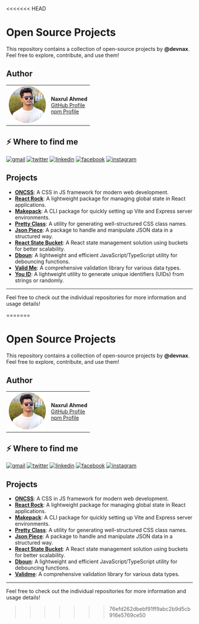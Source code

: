 <<<<<<< HEAD
# Open Source Projects

This repository contains a collection of open-source projects by **@devnax**. Feel free to explore, contribute, and use them!

## Author

<table>
  <tr>
    <td>
      <img src="https://raw.githubusercontent.com/devnax/devnax/main/me-circle-200.png" alt="devnax" width="100" height="100">
    </td>
    <td>
      <strong>Naxrul Ahmed</strong><br>
      <a href="https://github.com/devnax">GitHub Profile</a><br>
      <a href="https://www.npmjs.com/~devnax">npm Profile</a><br>
    </td>
  </tr>
</table>

<h2>⚡️ Where to find me</h2>

<p><a target="_blank" href="mailto:devnaxrul@gmail.com" style="display: inline-block;"><img src="https://img.shields.io/badge/-Email-05122A?style=for-the-badge&logo=gmail&logoColor=white&color=orange" alt="gmail" /></a>
<a target="_blank" href="https://twitter.com/devnaxx" style="display: inline-block;"><img src="https://img.shields.io/badge/twitter-x?style=for-the-badge&logo=x&logoColor=white&color=%230f1419" alt="twitter" /></a>
<a target="_blank" href="https://www.linkedin.com/in/devnax" style="display: inline-block;"><img src="https://img.shields.io/badge/linkedin-logo?style=for-the-badge&logo=linkedin&logoColor=white&color=%230a77b6" alt="linkedin" /></a>
<a target="_blank" href="https://www.facebook.com/devnax" style="display: inline-block;"><img src="https://img.shields.io/badge/facebook-logo?style=for-the-badge&logo=facebook&logoColor=white&color=%230866ff" alt="facebook" /></a>
<a target="_blank" href="https://www.instagram.com/devnaxx" style="display: inline-block;"><img src="https://img.shields.io/badge/instagram-logo?style=for-the-badge&logo=instagram&logoColor=white&color=%23F35369" alt="instagram" /></a></p>



## Projects

- **[ONCSS](https://github.com/devnax/oncss)**: A CSS in JS framework for modern web development.
- **[React Rock](https://github.com/devnax/react-rock)**: A lightweight package for managing global state in React applications.
- **[Makepack](https://github.com/devnax/makepack)**: A CLI package for quickly setting up Vite and Express server environments.
- **[Pretty Class](https://github.com/devnax/pretty-class)**: A utility for generating well-structured CSS class names.
- **[Json Piece](https://github.com/devnax/json-piece)**: A package to handle and manipulate JSON data in a structured way.
- **[React State Bucket](https://github.com/devnax/react-state-bucket)**: A React state management solution using buckets for better scalability.
- **[Dboun](https://github.com/devnax/dboun)**: A lightweight and efficient JavaScript/TypeScript utility for debouncing functions.
- **[Valid Me](https://github.com/devnax/validme)**: A comprehensive validation library for various data types.
- **[You ID](https://github.com/devnax/youid)**: A lightweight utility to generate unique identifiers (UIDs) from strings or randomly.
 
---

Feel free to check out the individual repositories for more information and usage details!


=======
# Open Source Projects

This repository contains a collection of open-source projects by **@devnax**. Feel free to explore, contribute, and use them!

## Author

<table>
  <tr>
    <td>
      <img src="https://raw.githubusercontent.com/devnax/devnax/main/me-circle-200.png" alt="devnax" width="100" height="100">
    </td>
    <td>
      <strong>Naxrul Ahmed</strong><br>
      <a href="https://github.com/devnax">GitHub Profile</a><br>
      <a href="https://www.npmjs.com/~devnax">npm Profile</a><br>
    </td>
  </tr>
</table>

<h2>⚡️ Where to find me</h2>

<p><a target="_blank" href="mailto:devnaxrul@gmail.com" style="display: inline-block;"><img src="https://img.shields.io/badge/-Email-05122A?style=for-the-badge&logo=gmail&logoColor=white&color=orange" alt="gmail" /></a>
<a target="_blank" href="https://twitter.com/devnaxx" style="display: inline-block;"><img src="https://img.shields.io/badge/twitter-x?style=for-the-badge&logo=x&logoColor=white&color=%230f1419" alt="twitter" /></a>
<a target="_blank" href="https://www.linkedin.com/in/devnax" style="display: inline-block;"><img src="https://img.shields.io/badge/linkedin-logo?style=for-the-badge&logo=linkedin&logoColor=white&color=%230a77b6" alt="linkedin" /></a>
<a target="_blank" href="https://www.facebook.com/devnax" style="display: inline-block;"><img src="https://img.shields.io/badge/facebook-logo?style=for-the-badge&logo=facebook&logoColor=white&color=%230866ff" alt="facebook" /></a>
<a target="_blank" href="https://www.instagram.com/devnaxx" style="display: inline-block;"><img src="https://img.shields.io/badge/instagram-logo?style=for-the-badge&logo=instagram&logoColor=white&color=%23F35369" alt="instagram" /></a></p>



## Projects

- **[ONCSS](https://github.com/devnax/oncss)**: A CSS in JS framework for modern web development.
- **[React Rock](https://github.com/devnax/react-rock)**: A lightweight package for managing global state in React applications.
- **[Makepack](https://github.com/devnax/makepack)**: A CLI package for quickly setting up Vite and Express server environments.
- **[Pretty Class](https://github.com/devnax/pretty-class)**: A utility for generating well-structured CSS class names.
- **[Json Piece](https://github.com/devnax/json-piece)**: A package to handle and manipulate JSON data in a structured way.
- **[React State Bucket](https://github.com/devnax/react-state-bucket)**: A React state management solution using buckets for better scalability.
- **[Dboun](https://github.com/devnax/dboun)**: A lightweight and efficient JavaScript/TypeScript utility for debouncing functions.
- **[Validme](https://github.com/devnax/validme)**: A comprehensive validation library for various data types.
 
---

Feel free to check out the individual repositories for more information and usage details!


>>>>>>> 76efd262dbebf91ff9abc2b9d5cb916e5769ce50
